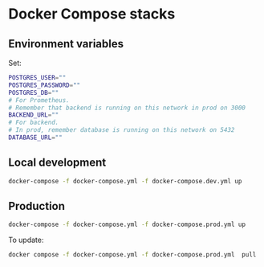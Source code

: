 # Docker Compose stacks

## Environment variables

Set:

```bash
POSTGRES_USER=""
POSTGRES_PASSWORD=""
POSTGRES_DB=""
# For Prometheus.
# Remember that backend is running on this network in prod on 3000
BACKEND_URL=""
# For backend.
# In prod, remember database is running on this network on 5432
DATABASE_URL=""
```

## Local development

```bash
docker-compose -f docker-compose.yml -f docker-compose.dev.yml up
```

## Production

```bash
docker-compose -f docker-compose.yml -f docker-compose.prod.yml up
```

To update:

```bash
docker compose -f docker-compose.yml -f docker-compose.prod.yml  pull
```